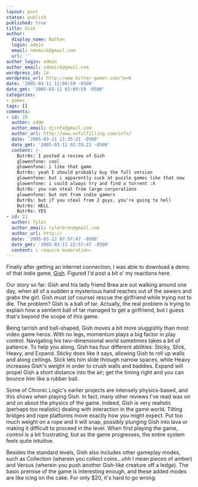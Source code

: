 ```yaml
---
layout: post
status: publish
published: true
title: Gish
author:
  display_name: Nathan
  login: admin
  email: ndemick@gmail.com
  url: ''
author_login: admin
author_email: ndemick@gmail.com
wordpress_id: 14
wordpress_url: http://www.bitter-gamer.com/?p=6
date: '2005-03-11 11:09:59 -0500'
date_gmt: '2005-03-11 02:09:59 -0500'
categories:
- games
tags: []
comments:
- id: 20
  author: ad@m
  author_email: djinfx@gmail.com
  author_url: http://www.unfulfilling.com/infx/
  date: '2005-03-11 11:35:21 -0500'
  date_gmt: '2005-03-11 02:35:21 -0500'
  content: |-
    Butr0s: I posted a review of Gish
    glowenfone: cool
    glowenfone: i like that game
    Butr0s: yeah I should probably buy the full version
    glowenfone: but i apparently suck at puzzle games like that now
    glowenfone: i could always try and find a torrent :X
    Butr0s: you can steal from large corporations
    glowenfone: but not from indie gamers
    Butr0s: but if you steal from 2 guys, you're going to hell
    Butr0s: HELL
    Butr0s: YES
- id: 21
  author: Tyler
  author_email: tylerbren@gmail.com
  author_url: http://
  date: '2005-03-12 07:57:47 -0500'
  date_gmt: '2005-03-11 22:57:47 -0500'
  content: i require moderation~
---
```

Finally after getting an internet connection, I was able to download a demo of 
that indie game, [Gish](http://www.chroniclogic.com/gish.htm). Figured I'd post 
a bit o' my reactions here.

Our story so far: Gish and his lady friend Brea are out walking around one day, 
when all of a sudden a mysterious hand reaches out of the sewers and grabs the 
girl. Gish must (of course) rescue the girlfriend while trying not to die. The 
problem? Gish is a ball of tar. Actually, the real problem is trying to explain 
how a sentient ball of tar managed to get a girlfriend, but I guess that's 
beyond the scope of this game.

Being tarrish and ball-shaped, Gish moves a bit more sluggishly than most video 
game heros. With no legs, momentum plays a big factor in play control. 
Navigating his two-dimensional world sometimes takes a bit of patience. To help 
you along, Gish has four different abilities: Sticky, Slick, Heavy, and Expand. 
Sticky does like it says, allowing Gish to roll up walls and along ceilings. 
Slick lets him slide through narrow spaces, while Heavy increases Gish's weight 
in order to crush walls and baddies. Expand will propel Gish a short distance 
into the air; get the timing right and you can bounce him like a rubber ball.

Some of Chronic Logic's earlier projects are intensely physics-based, and this 
shows when playing Gish. In fact, many other reviews I've read wax on and on 
about the physics of the game. Indeed, Gish is very realistic (perhaps too 
realistic) dealing with interaction in the game world. Tilting bridges and rope 
platforms move exactly how you might expect. Put too much weight on a rope and 
it will snap, possibly plunging Gish into lava or making it difficult to proceed 
in the level. When first playing the game, control is a bit frustrating, but as 
the game progresses, the entire system feels quite intuitive.

Besides the standard levels, Gish also includes other gameplay modes, such as 
Collection (wherein you collect coins...uhh I mean pieces of amber) and Versus 
(wherein you push another Gish-like creature off a ledge). The basic premise of 
the game is interesting enough, and these added modes are like icing on the 
cake. For only $20, it's hard to go wrong.
